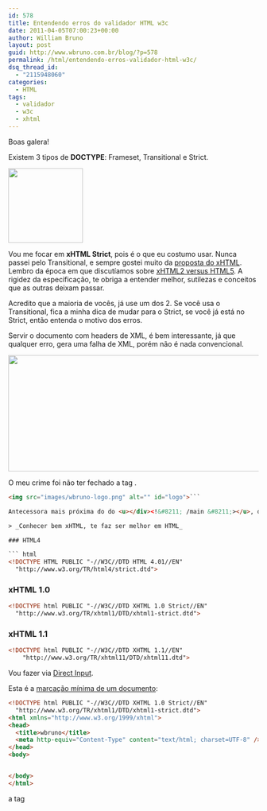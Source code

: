 ```yaml
---
id: 578
title: Entendendo erros do validador HTML w3c
date: 2011-04-05T07:00:23+00:00
author: William Bruno
layout: post
guid: http://www.wbruno.com.br/blog/?p=578
permalink: /html/entendendo-erros-validador-html-w3c/
dsq_thread_id:
  - "2115948060"
categories:
  - HTML
tags:
  - validador
  - w3c
  - xhtml
---
```

Boas galera!

Existem 3 tipos de **DOCTYPE**: Frameset, Transitional e Strict.

[<img src="/wp-content/uploads/2011/04/xhtml-150x150.png" alt="" title="xhtml" width="150" height="150" class="alignright size-thumbnail wp-image-602" />](/wp-content/uploads/2011/04/xhtml.png)

Vou me focar em **xHTML Strict**, pois é o que eu costumo usar. Nunca passei pelo Transitional, e sempre gostei muito da <a href="http://pt.wikipedia.org/wiki/XHTML" target="_blank">proposta do xHTML</a>. Lembro da época em que discutíamos sobre <a href="http://www.midiadigital.com.br/blog/web-standards/novos-padroes-e-funcionalidades-da-web-xhtml2-versus-html5/" target="_blank">xHTML2 versus HTML5</a>. A rigidez da especificação, te obriga a entender melhor, sutilezas e conceitos que as outras deixam passar.

Acredito que a maioria de vocês, já use um dos 2. Se você usa o Transitional, fica a minha dica de mudar para o Strict, se você já está no Strict, então entenda o motivo dos erros.

<!--more-->



Servir o documento com headers de XML, é bem interessante, já que qualquer erro, gera uma falha de XML, porém não é nada convencional.

[<img src="/wp-content/uploads/2011/04/Screen-shot-2011-04-04-at-11.27.09-AM.png" alt="" title="Screen shot 2011-04-04 at 11.27.09 AM" width="739" height="234" class="aligncenter size-full wp-image-601" srcset="/wp-content/uploads/2011/04/Screen-shot-2011-04-04-at-11.27.09-AM.png 739w, /wp-content/uploads/2011/04/Screen-shot-2011-04-04-at-11.27.09-AM-300x94.png 300w" sizes="(max-width: 739px) 100vw, 739px" />](/wp-content/uploads/2011/04/Screen-shot-2011-04-04-at-11.27.09-AM.png)

O meu crime foi não ter fechado a tag <img />.

``` html
<img src="images/wbruno-logo.png" alt="" id="logo">```

Antecessora mais próxima do do <u></div><!&#8211; /main &#8211;></u>, daí o erro foi disparado nele. Para mim:

> _Conhecer bem xHTML, te faz ser melhor em HTML_

### HTML4

``` html
<!DOCTYPE HTML PUBLIC "-//W3C//DTD HTML 4.01//EN"
  "http://www.w3.org/TR/html4/strict.dtd">
```

### xHTML 1.0

``` html
<!DOCTYPE html PUBLIC "-//W3C//DTD XHTML 1.0 Strict//EN"
  "http://www.w3.org/TR/xhtml1/DTD/xhtml1-strict.dtd">
```

### xHTML 1.1

``` html
<!DOCTYPE html PUBLIC "-//W3C//DTD XHTML 1.1//EN"
    "http://www.w3.org/TR/xhtml11/DTD/xhtml11.dtd">
```

Vou fazer via <a href="http://validator.w3.org/#validate_by_input" target="_blank">Direct Input</a>.

Esta é a <a href="http://validator.w3.org/check?verbose=1&#038;uri=http%3A%2F%2Fwww.wbruno.com.br%2Fscripts%2Fxhtml-minimo.html" target="_blank">marcação mínima de um documento</a>:

``` html
<!DOCTYPE html PUBLIC "-//W3C//DTD XHTML 1.0 Strict//EN"
  "http://www.w3.org/TR/xhtml1/DTD/xhtml1-strict.dtd">
<html xmlns="http://www.w3.org/1999/xhtml">
<head>
  <title>wbruno</title>
  <meta http-equiv="Content-Type" content="text/html; charset=UTF-8" />
</head>
<body>


</body>
</html>
```

a tag <title> e a tag <meta /> de charset, são obrigatórias. Tomemos como base o documento que apresentei.

``` html
<br>```

Passando no validador: [<img src="/wp-content/uploads/2011/04/Screen-shot-2011-04-04-at-2.21.36-PM-1024x338.png" alt="" title="Screen shot 2011-04-04 at 2.21.36 PM" width="695" height="229" class="aligncenter size-large wp-image-614" srcset="/wp-content/uploads/2011/04/Screen-shot-2011-04-04-at-2.21.36-PM-1024x338.png 1024w, /wp-content/uploads/2011/04/Screen-shot-2011-04-04-at-2.21.36-PM-300x99.png 300w, /wp-content/uploads/2011/04/Screen-shot-2011-04-04-at-2.21.36-PM.png 1432w" sizes="(max-width: 695px) 100vw, 695px" />](/wp-content/uploads/2011/04/Screen-shot-2011-04-04-at-2.21.36-PM.png)

Para não ficar muito extenso, vou dividir em mais uma parte esse post.

[Continua&#8230;.](http://www.wbruno.com.br/2011/04/07/entendendo-erros-validador-html-w3c-parte-2/)
